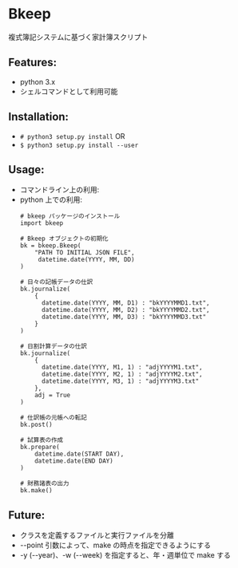 # Bkeep

複式簿記システムに基づく家計簿スクリプト

## Features:

- python 3.x
- シェルコマンドとして利用可能

## Installation:

- `# python3 setup.py install` OR
- `$ python3 setup.py install --user`

## Usage:

- コマンドライン上の利用:
- python 上での利用:
  ```
  # bkeep パッケージのインストール
  import bkeep
  
  # Bkeep オブジェクトの初期化
  bk = bkeep.Bkeep(
      "PATH TO INITIAL JSON FILE",
       datetime.date(YYYY, MM, DD) 
  )
  
  # 日々の記帳データの仕訳
  bk.journalize(
      {
        datetime.date(YYYY, MM, D1) : "bkYYYYMMD1.txt",
        datetime.date(YYYY, MM, D2) : "bkYYYYMMD2.txt",
        datetime.date(YYYY, MM, D3) : "bkYYYYMMD3.txt"
      }
  )
  
  # 日割計算データの仕訳
  bk.journalize(
      {
        datetime.date(YYYY, M1, 1) : "adjYYYYM1.txt",
        datetime.date(YYYY, M2, 1) : "adjYYYYM2.txt",
        datetime.date(YYYY, M3, 1) : "adjYYYYM3.txt"
      },
      adj = True
  )
  
  # 仕訳帳の元帳への転記
  bk.post()
  
  # 試算表の作成
  bk.prepare(
      datetime.date(START DAY),
      datetime.date(END DAY)
  )
  
  # 財務諸表の出力
  bk.make()
  ```

## Future:

- クラスを定義するファイルと実行ファイルを分離
- --point 引数によって、make の時点を指定できるようにする
- -y (--year)、-w (--week) を指定すると、年・週単位で make する
